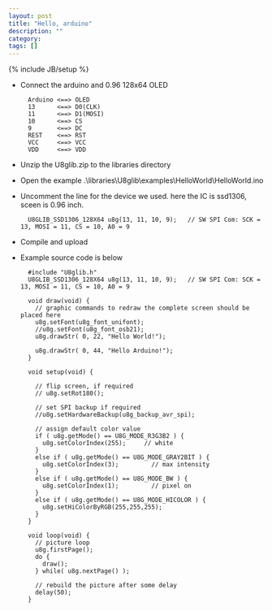 ```yaml
---
layout: post
title: "Hello, arduino"
description: ""
category: 
tags: []
---
```

{% include JB/setup %}

* Connect the arduino and 0.96 128x64 OLED

		Arduino <==> OLED
		13      <==> D0(CLK)
		11      <==> D1(MOSI)
		10      <==> CS
		9       <==> DC
		REST    <==> RST
		VCC     <==> VCC
        VDD     <==> VDD

* Unzip the U8glib.zip to the libraries directory

* Open the example .\libraries\U8glib\examples\HelloWorld\HelloWorld.ino

* Uncomment the line for the device we used. here the IC is ssd1306, sceen is 0.96 inch.

		U8GLIB_SSD1306_128X64 u8g(13, 11, 10, 9);	// SW SPI Com: SCK = 13, MOSI = 11, CS = 10, A0 = 9
 
* Compile and upload

* Example source code is below

		#include "U8glib.h"
		U8GLIB_SSD1306_128X64 u8g(13, 11, 10, 9);	// SW SPI Com: SCK = 13, MOSI = 11, CS = 10, A0 = 9

		void draw(void) {
		  // graphic commands to redraw the complete screen should be placed here  
		  u8g.setFont(u8g_font_unifont);
		  //u8g.setFont(u8g_font_osb21);
		  u8g.drawStr( 0, 22, "Hello World!");
		
		  u8g.drawStr( 0, 44, "Hello Arduino!");
		}
		
		void setup(void) {
		  
		  // flip screen, if required
		  // u8g.setRot180();
		  
		  // set SPI backup if required
		  //u8g.setHardwareBackup(u8g_backup_avr_spi);
		
		  // assign default color value
		  if ( u8g.getMode() == U8G_MODE_R3G3B2 ) {
		    u8g.setColorIndex(255);     // white
		  }
		  else if ( u8g.getMode() == U8G_MODE_GRAY2BIT ) {
		    u8g.setColorIndex(3);         // max intensity
		  }
		  else if ( u8g.getMode() == U8G_MODE_BW ) {
		    u8g.setColorIndex(1);         // pixel on
		  }
		  else if ( u8g.getMode() == U8G_MODE_HICOLOR ) {
		    u8g.setHiColorByRGB(255,255,255);
		  }
		}
		
		void loop(void) {
		  // picture loop
		  u8g.firstPage();  
		  do {
		    draw();
		  } while( u8g.nextPage() );
		  
		  // rebuild the picture after some delay
		  delay(50);
		}
